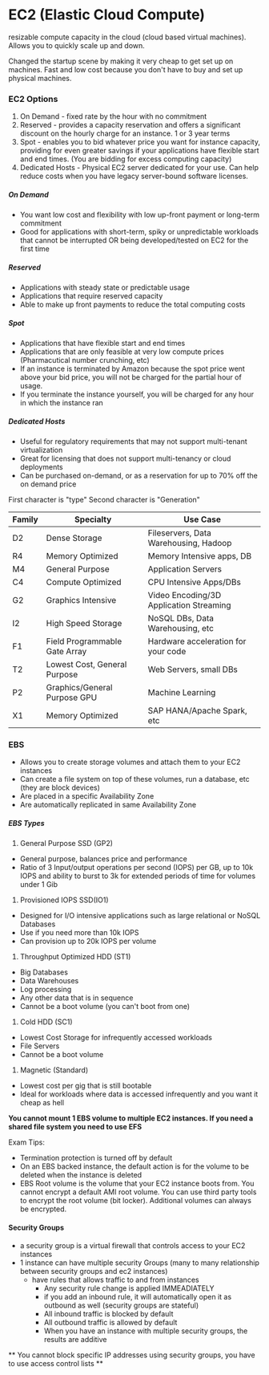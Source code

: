 # EC2 (Elastic Cloud Compute)
resizable compute capacity in the cloud (cloud based virtual machines). Allows you to quickly scale up and down.

Changed the startup scene by making it very cheap to get set up on machines. Fast and low cost because you don't have to buy and set up physical machines.

### EC2 Options
1. On Demand - fixed rate by the hour with no commitment
1. Reserved - provides a capacity reservation and offers a significant discount on the hourly charge for an instance. 1 or 3 year terms
1. Spot - enables you to bid whatever price you want for instance capacity, providing for even greater savings if your applications have flexible start and end times. (You are bidding for excess computing capacity)
1. Dedicated Hosts - Physical EC2 server dedicated for your use. Can help reduce costs when you have legacy server-bound software licenses.

##### On Demand
- You want low cost and flexibility with low up-front payment or long-term commitment
- Good for applications with short-term, spiky or unpredictable workloads that cannot be interrupted OR being developed/tested on EC2 for the first time

##### Reserved
- Applications with steady state or predictable usage
- Applications that require reserved capacity
- Able to make up front payments to reduce the total computing costs

##### Spot
- Applications that have flexible start and end times
- Applications that are only feasible at very low compute prices (Pharmacutical number crunching, etc)
- If an instance is terminated by Amazon because the spot price went above your bid price, you will not be charged for the partial hour of usage.
- If you terminate the instance yourself, you will be charged for any hour in which the instance ran


##### Dedicated Hosts
- Useful for regulatory requirements that may not support multi-tenant virtualization
- Great for licensing that does not support multi-tenancy or cloud deployments
- Can be purchased on-demand, or as a reservation for up to 70% off the on demand price


First character is "type"
Second character is "Generation"

|Family|Specialty|Use Case|
|------|---------|--------|
|D2|Dense Storage|Fileservers, Data Warehousing, Hadoop
|R4|Memory Optimized|Memory Intensive apps, DB|
|M4|General Purpose|Application Servers|
|C4|Compute Optimized|CPU Intensive Apps/DBs|
|G2|Graphics Intensive|Video Encoding/3D Application Streaming|
|I2|High Speed Storage|NoSQL DBs, Data Warehousing, etc|
|F1|Field Programmable Gate Array|Hardware acceleration for your code|
|T2|Lowest Cost, General Purpose|Web Servers, small DBs|
|P2|Graphics/General Purpose GPU|Machine Learning|
|X1|Memory Optimized|SAP HANA/Apache Spark, etc|

### EBS
- Allows you to create storage volumes and attach them to your EC2 instances
- Can create a file system on top of these volumes, run a database, etc (they are block devices)
- Are placed in a specific Availability Zone
- Are automatically replicated in same Availability Zone

##### EBS Types
1. General Purpose SSD (GP2)
  - General purpose, balances price and performance
  - Ratio of 3 Input/output operations per second (IOPS) per GB, up to 10k IOPS and ability to burst to 3k for extended periods of time for volumes under 1 Gib
1. Provisioned IOPS SSD(IO1)
  - Designed for I/O intensive applications such as large relational or NoSQL Databases
  - Use if you need more than 10k IOPS
  - Can provision up to 20k IOPS per volume
1. Throughput Optimized HDD (ST1)
  - Big Databases
  - Data Warehouses
  - Log processing
  - Any other data that is in sequence
  - Cannot be a boot volume (you can't boot from one)
1. Cold HDD (SC1)
  - Lowest Cost Storage for infrequently accessed workloads
  - File Servers
  - Cannot be a boot volume
1. Magnetic (Standard)
 - Lowest cost per gig that is still bootable
 - Ideal for workloads where data is accessed infrequently and you want it cheap as hell


 **You cannot mount 1 EBS volume to multiple EC2 instances. If you need a shared file system you need to use EFS**

Exam Tips:
- Termination protection is turned off by default
- On an EBS backed instance, the default action is for the volume to be deleted when the instance is deleted
- EBS Root volume is the volume that your EC2 instance boots from. You cannot encrypt a default AMI root volume. You can use third party tools to encrypt the root volume (bit locker). Additional volumes can always be encrypted.


#### Security Groups
- a security group is a virtual firewall that controls access to your EC2 instances
- 1 instance can have multiple security Groups (many to many relationship between security groups and ec2 instances)
   - have rules that allows traffic to and from instances
     - Any security rule change is applied IMMEADIATELY
     - if you add an inbound rule, it will automatically open it as outbound as well (security groups are stateful)
     - All inbound traffic is blocked by default
     - All outbound traffic is allowed by default
     - When you have an instance with multiple security groups, the results are additive

** You cannot block specific IP addresses using security groups, you have to use access control lists **
